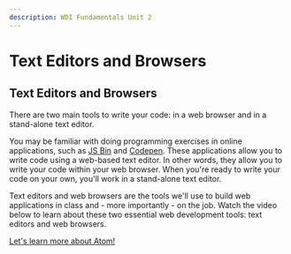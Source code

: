 ```yaml
---
description: WDI Fundamentals Unit 2
---
```


# Text Editors and Browsers

## Text Editors and Browsers

There are two main tools to write your code: in a web browser and in a stand-alone text editor.

You may be familiar with doing programming exercises in online applications, such as [JS Bin](http://jsbin.com/?html,js,output) and [Codepen](http://codepen.io/). These applications allow you to write code using a web-based text editor. In other words, they allow you to write your code within your web browser. When you're ready to write your code on your own, you'll work in a stand-alone text editor.

Text editors and web browsers are the tools we'll use to build web applications in class and - more importantly - on the job. Watch the video below to learn about these two essential web development tools: text editors and web browsers.

[Let's learn more about Atom!](sublime-text.md)

